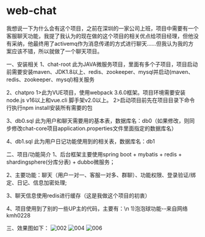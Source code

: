 # web-chat

我想说一下为什么会有这个项目，之前在深圳的一家公司上班，项目中需要有一个客服聊天功能，我提了我认为的现在做的这个项目的相关优点给项目经理，但他没有采纳，他最终用了activemq作为消息传递的方式进行聊天……但我认为我的方案应该不错，所以就做了一个聊天项目。

一、安装相关
1、chat-root
	此为JAVA微服务项目，里面有多个子项目，项目启动前需要安装maven、JDK1.8以上、redis、zookeeper、mysql并启动(maven、redis、zookeeper、mysql)相关服务

2、chatpro
	1>此为VUE项目，使用webpack 3.6.0框架。项目环境需要安装node.js v16以上和vue.cli 脚手架v2.0以上。
	2>启动项目前先在项目目录下命令行执行npm install安装所有需要的包
	
3、db0.sql
	此为用户和聊天需要用的基本表，数据库名：db0（如果修改，则同步修改chat-core项目application.properties文件里面指定的数据库名）
	
4、db1.sql 
	此为用户日记功能使用到的相关表，数据库名：db1
	
二、项目/功能简介
1、后台框架主要使用spring boot + mybatis + redis + shardingsphere(分库分表) + dubbo微服务；

2、主要功能：聊天（用户一对一、客服一对多、群聊）、功能权限、登录验证/绑定、日记、信息加密处理;

3、聊天信息使用redis进行缓存（这是我做这个项目的初衷）

4、项目使用到了别的一些UP主的代码，主要有：\n
	1)泡泡球功能--来自网络kmh0228
	
三、效果图如下：
	![002](https://github.com/fangg2000/web-chat/assets/131591502/f6f16e28-c856-412b-9f7c-2bbba9cef251)
	![004](https://github.com/fangg2000/web-chat/assets/131591502/10dec65b-a910-4417-8725-46f67da16feb)
	![006](https://github.com/fangg2000/web-chat/assets/131591502/486bd8b6-0101-4337-befa-537b084b7894)


